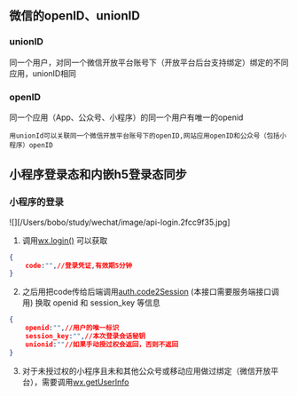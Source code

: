 

## 微信的openID、unionID

### unionID
同一个用户，对同一个微信开放平台账号下（开放平台后台支持绑定）绑定的不同应用，unionID相同
### openID
同一个应用（App、公众号、小程序）的同一个用户有唯一的openid

```
用unionId可以关联同一个微信开放平台账号下的openID,网站应用openID和公众号（包括小程序）openID

```

## 小程序登录态和内嵌h5登录态同步

### 小程序的登录

![][/Users/bobo/study/wechat/image/api-login.2fcc9f35.jpg]

1. 调用[wx.login()](https://developers.weixin.qq.com/miniprogram/dev/api/open-api/login/wx.login.html) 可以获取

``` json
{
    code:"",//登录凭证,有效期5分钟
}

```
2. 之后用把code传给后端调用[auth.code2Session](https://developers.weixin.qq.com/miniprogram/dev/api-backend/open-api/login/auth.code2Session.html) (本接口需要服务端接口调用) 换取 openid 和 session_key 等信息

```json
{
    openid:"",//用户的唯一标识
    session_key:"",//本次登录会话秘钥
    unionid:""//如果手动授过权会返回，否则不返回
}

```
3. 对于未授过权的小程序且未和其他公众号或移动应用做过绑定（微信开放平台），需要调用[wx.getUserInfo](https://developers.weixin.qq.com/miniprogram/dev/api/open-api/user-info/wx.getUserInfo.html)
